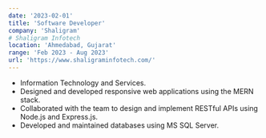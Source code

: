```yaml
---
date: '2023-02-01'
title: 'Software Developer'
company: 'Shaligram'
# Shaligram Infotech
location: 'Ahmedabad, Gujarat'
range: 'Feb 2023 - Aug 2023'
url: 'https://www.shaligraminfotech.com/'
---
```


- Information Technology and Services.
- Designed and developed responsive web applications using the MERN stack.
- Collaborated with the team to design and implement RESTful APIs using Node.js and Express.js.
- Developed and maintained databases using MS SQL Server.

